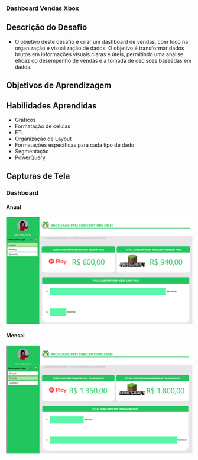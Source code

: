 ### **Dashboard Vendas Xbox**
## Descrição do Desafio
- O objetivo deste desafio é criar um dashboard de vendas, com foco na organização e visualização de dados. O objetivo é transformar dados brutos em informações visuais claras e úteis, permitindo uma análise eficaz do desempenho de vendas e a tomada de decisões baseadas em dados.
## Objetivos de Aprendizagem 

## Habilidades Aprendidas
   - Gráficos
   - Formatação de celulas 
   - ETL
   - Organização de Layout
   - Formatações especificas para cada tipo de dado
   - Segmentação
   - PowerQuery
     
## Capturas de Tela
### Dashboard
#### Anual
![](https://github.com/DanielMaciel89/DashboardVendasXbox/blob/main/Imagens/Captura%20de%20tela%202025-06-26%20190523.png)
#### Mensal
![](https://github.com/DanielMaciel89/DashboardVendasXbox/blob/main/Imagens/Captura%20de%20tela%202025-06-26%20190511.png)


